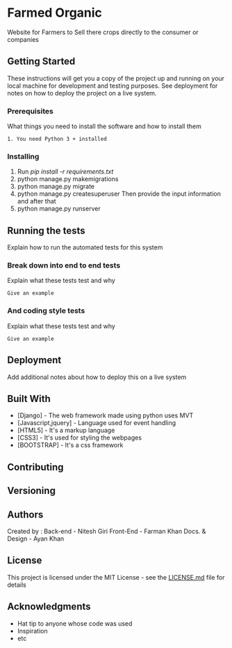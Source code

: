 # Farmed Organic

Website for Farmers to Sell there crops directly to the consumer or companies 

## Getting Started

These instructions will get you a copy of the project up and running on your local machine for development and testing purposes. See deployment for notes on how to deploy the project on a live system.

### Prerequisites

What things you need to install the software and how to install them

```
1. You need Python 3 + installed 
```

### Installing
1. Run <i>pip install -r requirements.txt</i>
2. python manage.py makemigrations
3. python manage.py migrate
4. python manage.py createsuperuser
Then provide the input information and after that 
5. python manage.py runserver


## Running the tests

Explain how to run the automated tests for this system

### Break down into end to end tests

Explain what these tests test and why

```
Give an example
```

### And coding style tests

Explain what these tests test and why

```
Give an example
```

## Deployment

Add additional notes about how to deploy this on a live system

## Built With

* [Django]              - The web framework made using python uses MVT
* [Javascript,jquery]   - Language used for event handling 
* [HTML5]               - It's a markup language 
* [CSS3]                - It's used for styling the webpages
* [BOOTSTRAP]           - It's a css framework 

## Contributing


## Versioning


## Authors

Created by :
Back-end        - Nitesh Giri
Front-End       - Farman Khan 
Docs. & Design  - Ayan Khan 

## License

This project is licensed under the MIT License - see the [LICENSE.md](LICENSE.md) file for details

## Acknowledgments

* Hat tip to anyone whose code was used
* Inspiration
* etc
